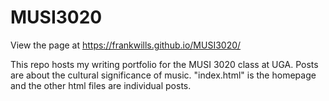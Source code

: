 # MUSI3020

View the page at https://frankwills.github.io/MUSI3020/

This repo hosts my writing portfolio for the MUSI 3020 class at UGA. Posts are about the cultural significance of music. "index.html" is the homepage and the other html files are individual posts.
